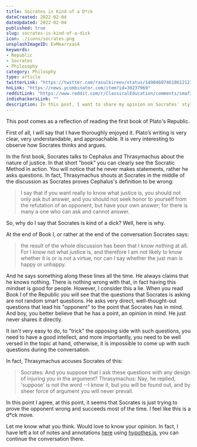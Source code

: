 ```yaml
---
title: Socrates is Kind of a D*ck
dateCreated: 2022-02-04
dateUpdated: 2022-02-04
published: true
slug: socrates-is-kind-of-a-dick
icon: ./icons/socrates.png
unsplashImageID: EvMearrxas4
keywords:
- Republic
- Socrates
- Philosophy
category: Philosphy
type: article
twitterLink: "https://twitter.com/rasulkireev/status/1490460746186121216"
hnLink: "https://news.ycombinator.com/item?id=30237969"
redditLink: "https://www.reddit.com/r/ClassicalEducation/comments/smaf36/socrates_is_kind_of_a_dck/"
indiehackersLink: ""
description: In this post, I want to share my opinion on Socrates' style of conversation and argumentation, and why I think he is being a little bit of a dick.
---
```


This post comes as a reflection of reading the first book of Plato's Republic.

First of all, I will say that I have thoroughly enjoyed it. Plato’s writing is very clear, very understandable, and approachable. It is very interesting to observe how Socrates thinks and argues.

In the first book, Socrates talks to Cephalus and Thrasymachus about the nature of justice. In that short "book" you can clearly see the Socratic Method in action. You will notice that he never makes statements, rather he asks questions. In fact, Thrasymachus shouts at Socrates in the middle of the discussion as Socrates proves Cephalus's definition to be wrong:

> I say that if you want really to know what justice is, you should not only ask but answer, and you should not seek honor to yourself from the refutation of an opponent, but have your own answer; for there is many a one who can ask and cannot answer.

So, why do I say that Socrates is kind of a dick? Well, here is why.

At the end of Book I, or rather at the end of the conversation Socrates says:

> the result of the whole discussion has been that I know nothing at all. For I know not what justice is, and therefore I am not likely to know whether it is or is not a virtue, nor can I say whether the just man is happy or unhappy.

And he says something along these lines all the time. He always claims that he knows nothing. There is nothing wrong with that, in fact having this mindset is good for people. However, I consider this a lie. When you read Book I of the Republic you will see that the questions that Socrates is asking are not random smart questions. He asks very direct, well-thought-out questions that lead his "opponent" to the point that Socrates has in mind. And boy, you better believe that he has a point, an opinion in mind. He just never shares it directly.

It isn't very easy to do, to "trick" the opposing side with such questions, you need to have a good intellect, and more importantly, you need to be well versed in the topic at hand, otherwise, it is impossible to come up with such questions during the conversation.

In fact, Thrasymachus accuses Socrates of this:

> Socrates: And you suppose that I ask these questions with any design of injuring you in the argument?
> Thrasymachus: Nay, he replied, 'suppose' is not the word --I know it, but you will be found out, and by sheer force of argument you will never prevail.

In this point I agree, at this point, it seems that Socrates is just trying to prove the opponent wrong and succeeds most of the time. I feel like this is a d*ck move.

Let me know what you think. Would love to know your opinion. In fact, I have left a lot of notes and annotations [here](http://classics.mit.edu/Plato/republic.2.i.html) using [hypothes.is](https://web.hypothes.is/), you can continue the conversation there.